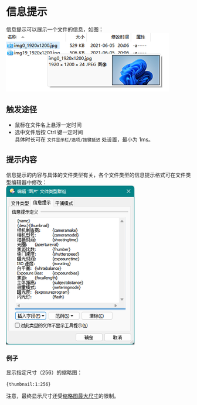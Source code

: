 # 信息提示
信息提示可以展示一个文件的信息，如图：  
![](images/信息提示.png)

## 触发途径
- 鼠标在文件名上悬浮一定时间
- 选中文件后按 Ctrl 键一定时间  
  具体时长可在 `文件显示栏/选项/按键延迟` 处设置，最小为 1ms。

## 提示内容
信息提示的内容与具体的文件类型有关，各个文件类型的信息提示格式可在文件类型编辑器中修改：  
![](images/信息提示-文件类型.png)

### 例子
显示指定尺寸（256）的缩略图：
```
{thumbnail:1:256}
```
注意，最终显示尺寸还受[缩略图最大尺寸](缩略图.md#如何调整缩略图的最大尺寸)的限制。